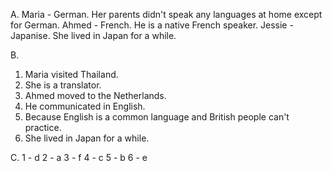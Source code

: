 A.
  Maria - German. Her parents didn't speak any languages at home except for German.
  Ahmed - French. He is a native French speaker.
  Jessie - Japanise. She lived in Japan for a while.

B.
  1. Maria visited Thailand.
  2. She is a translator.
  3. Ahmed moved to the Netherlands.
  4. He communicated in English.
  5. Because English is a common language and British people can't practice.
  6. She lived in Japan for a while.

C.
  1 - d
  2 - a
  3 - f
  4 - c
  5 - b
  6 - e